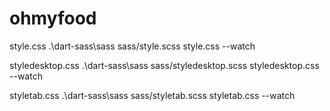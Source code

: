 # ohmyfood
style.css                       .\dart-sass\sass sass/style.scss style.css --watch

styledesktop.css                .\dart-sass\sass sass/styledesktop.scss styledesktop.css --watch

styletab.css                    .\dart-sass\sass sass/styletab.scss styletab.css --watch